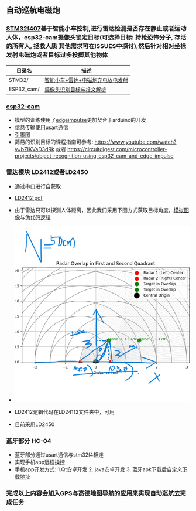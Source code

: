 ## 自动巡航电磁炮

### [STM32f407](./img/STM32F407ZGT6.pdf)基于智能小车控制,进行雷达检测是否存在静止或者运动人体，esp32-cam摄像头锁定目标(可选择目标: 持枪恐怖分子, 存活的所有人, 拯救人质 其他需求可在ISSUES中探讨),然后针对相对坐标发射电磁炮或者目标过多投掷其他物体


| 目录名                 | 描述                     |
|-----------------------|--------------------------|
| STM32/| [智能小车+雷达+电磁炮充电放电发射](./STM32/readme.md)|
| ESP32_cam/| [摄像头识别目标与报文解析](./ESP32_cam/guide.md)|


### [esp32-cam](https://lastminuteengineers.com/getting-started-with-esp32-cam/)
- 模型的训练使用了[edgeimpulse](https://studio.edgeimpulse.com/studio/517258/acquisition/training?page=1)更加契合于arduino的开发
- 信息传输使用usart通信
- [引脚图](./img/ESP32S3_Pinout.png)
- 简易的识别目标的课程指南可参考: https://www.youtube.com/watch?v=bZIKVaD3dRk 或者 https://circuitdigest.com/microcontroller-projects/object-recognition-using-esp32-cam-and-edge-impulse

### 雷达模块 LD2412或者LD2450
- 通过串口进行自获取
- [LD2412 pdf](./img/LD2412.pdf)
- 由于雷达只可以探测人体距离，因此我们采用下图方式获取目标角度，[模拟图像](./ESP32_cam/radar.py)与[伪代码逻辑](./ESP32_cam/get_angle_for_servo.py)
- ![picture](./img/radar_get_angle.png)

- LD2412逻辑代码在LD24112文件夹中，可用
- 目前采用LD2450

### 蓝牙部分 HC-04
- 蓝牙部分通过usart通信与stm32f4相连
- 实现手机app远程操控
- 手机app开发方式:  1.Qt安卓开发  2. java安卓开发   3. 蓝牙apk下载后自定义[下载地址](https://doc.itprojects.cn/0015-zhishi.89c51/download/lanyatiaoshiqi.apk)



### 完成以上内容会加入GPS与高德地图导航的应用来实现自动巡航去完成任务